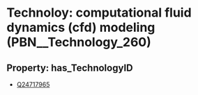 # Technoloy: __computational fluid dynamics (cfd) modeling__ (PBN__Technology_260)

## Property: has_TechnologyID

* [Q24717965](Q24717965)

